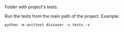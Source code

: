 Folder with project's tests.

Run the tests from the main path of the project. Example:

~~~
python -m unittest discover -s tests -v
~~~
